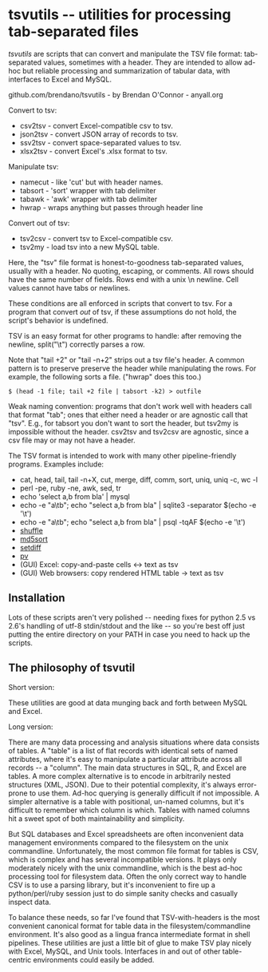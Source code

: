 tsvutils -- utilities for processing tab-separated files
=====================================================================

*tsvutils* are scripts that can convert and manipulate the TSV file format: tab-separated values, sometimes with a header.  They are intended to allow ad-hoc but reliable processing and summarization of tabular data, with interfaces to Excel and MySQL.

github.com/brendano/tsvutils - by Brendan O'Connor - anyall.org


Convert to tsv:

* csv2tsv  - convert Excel-compatible csv to tsv.
* json2tsv - convert JSON array of records to tsv.
* ssv2tsv  - convert space-separated values to tsv.
* xlsx2tsv - convert Excel's .xlsx format to tsv.

Manipulate tsv:

* namecut - like 'cut' but with header names.
* tabsort - 'sort' wrapper with tab delimiter
* tabawk  - 'awk' wrapper with tab delimiter
* hwrap   - wraps anything but passes through header line

Convert out of tsv:

* tsv2csv - convert tsv to Excel-compatible csv.
* tsv2my  - load tsv into a new MySQL table.

Here, the "tsv" file format is honest-to-goodness tab-separated values, usually with a header.  No quoting, escaping, or comments.  All rows should have the same number of fields.  Rows end with a unix \n newline.  Cell values cannot have tabs or newlines.

These conditions are all enforced in scripts that convert to tsv.  For a program that convert *out* of tsv, if these assumptions do not hold, the script's behavior is undefined.

TSV is an easy format for other programs to handle: after removing the newline, split("\t") correctly parses a row.

Note that "tail +2" or "tail -n+2" strips out a tsv file's header.  A common pattern is to preserve preserve the header while manipulating the rows.  For example, the following sorts a file.  ("hwrap" does this too.)

    $ (head -1 file; tail +2 file | tabsort -k2) > outfile

Weak naming convention: programs that don't work well with headers call that format "tab"; ones that either need a header or are agnostic call that "tsv".  E.g., for tabsort you don't want to sort the header, but tsv2my is impossible without the header.  csv2tsv and tsv2csv are agnostic, since a csv file may or may not have a header.

The TSV format is intended to work with many other pipeline-friendly programs.  Examples include:

* cat, head, tail, tail -n+X, cut, merge, diff, comm, sort, uniq, uniq -c, wc -l
* perl -pe, ruby -ne, awk, sed, tr
* echo 'select a,b from bla' | mysql
* echo -e "a\tb"; echo "select a,b from bla" | sqlite3 -separator $(echo -e '\t')
* echo -e "a\tb"; echo "select a,b from bla" | psql -tqAF $(echo -e '\t')
* [shuffle][1]
* [md5sort][2]   
* [setdiff][3]
* [pv][4]
* (GUI) Excel: copy-and-paste cells <-> text as tsv
* (GUI) Web browsers: copy rendered HTML table -> text as tsv

[1]: http://www.w3.org/People/Bos/Shuffle
[2]: http://gist.github.com/22959
[3]: http://gist.github.com/22958
[4]: http://www.ivarch.com/programs/pv.shtml


Installation
------------

Lots of these scripts aren't very polished -- needing fixes for python 2.5 vs 2.6's handling of utf-8 stdin/stdout and the like -- so you're best off just putting the entire directory on your PATH in case you need to hack up the scripts.


The philosophy of tsvutil
-------------------------

Short version:

These utilities are good at data munging back and forth between MySQL and Excel.

Long version:

There are many data processing and analysis situations where data consists of tables.  A "table" is a list of flat records with identical sets of named attributes, where it's easy to manipulate a particular attribute across all records -- a "column".  The main data structures in SQL, R, and Excel are tables.  A more complex alternative is to encode in arbitrarily nested structures (XML, JSON).  Due to their potential complexity, it's always error-prone to use them.  Ad-hoc querying is generally difficult if not impossible.  A simpler alternative is a table with positional, un-named columns, but it's difficult to remember which column is which.  Tables with named columns hit a sweet spot of both maintainability and simplicity.

But SQL databases and Excel spreadsheets are often inconvenient data management environments compared to the filesystem on the unix commandline.  Unfortunately, the most common file format for tables is CSV, which is complex and has several incompatible versions.  It plays only moderately nicely with the unix commandline, which is the best ad-hoc processing tool for filesystem data.  Often the only correct way to handle CSV is to use a parsing library, but it's inconvenient to fire up a python/perl/ruby session just to do simple sanity checks and casually inspect data.

To balance these needs, so far I've found that TSV-with-headers is the most convenient canonical format for table data in the filesystem/commandline environment. It's also good as a lingua franca intermediate format in shell pipelines.  These utilities are just a little bit of glue to make TSV play nicely with Excel, MySQL, and Unix tools.  Interfaces in and out of other table-centric environments could easily be added.

